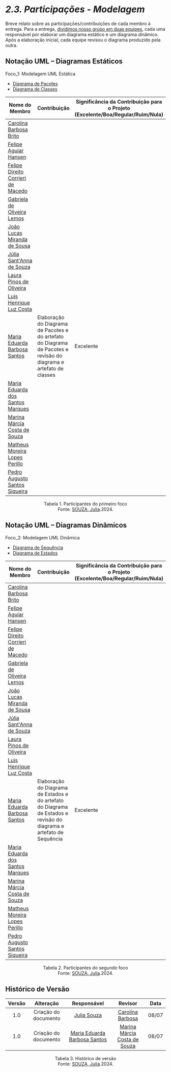 # ***2.3. Participações - Modelagem***

Breve relato sobre as participações/contribuições de cada membro à entrega. Para a entrega, [dividimos nosso grupo em duas equipes](/Reunioes/5.3.Reuniao04.md), cada uma responsável por elaborar um diagrama estático e um diagrama dinâmico. Após a elaboração inicial, cada equipe revisou o diagrama produzido pela outra.

## **Notação UML – Diagramas Estáticos**

Foco_1: Modelagem UML Estática

<!-- especificar em: elaboração do diagrama, gitpages, revisão
exempo: elaboração e gitpages do diagrama de classes e revisão do diagrama de pacotes ---->

- [Diagrama de Pacotes](/Modelagem/estatico/UML_DiagramaPacotes.md)
- [Diagrama de Classes](/Modelagem/estatico/UML_DiagramaClasses.md)


| Nome do Membro                                                         | Contribuição | Significância da Contribuição para o Projeto (Excelente/Boa/Regular/Ruim/Nula) |
| ---------------------------------------------------------------------- | ------------ | ------------------------------------------------------------------------------ |
| [Carolina Barbosa Brito](https://github.comCarolinaBarb)               |              |                                                                              |
| [Felipe Aguiar Hansen](https://github.com/fhansen98)                   |              |                                                                              |
| [Felipe Direito Corrieri de Macedo](https://github.com/FelipeDireito)  |              |                                                                              |
| [Gabriela de Oliveira Lemos](https://github.com/heylisten64)           |              |                                                                              |
| [João Lucas Miranda de Sousa](https://github.com/Jlmsousa)             |              |                                                                              |
| [Júlia Sant'Anna de Souza](https://github.com/JuliaSSouza)             |              |                                                                              |
| [Laura Pinos de Oliveira ](https://github.com/laurapinos)              |              |                                                                              |
| [Luis Henrique Luz Costa ](https://github.com/luishenrrique)           |              |                                                                              |
| [Maria Eduarda Barbosa Santos ](https://github.com/Madu01)             | Elaboração do Diagrama de Pacotes e do artefato do Diagrama de Pacotes e revisão do diagrama e artefato de classes | Excelente |
| [Maria Eduarda dos Santos Marques](https://github.com/EduardaSMarques) |              |                                                                              |
| [Marina Márcia Costa de Souza](https://github.com/The-Boss-Nina)       |              |                                                                              |
| [Matheus Moreira Lopes Perillo](https://github.com/MatheusPerillo)     |              |                                                                              |
| [Pedro Augusto Santos Siqueira](https://github.com/PedroSiq)           |              |                                                                              |

<p align="center">Tabela 1. Participantes do primeiro foco <br>
Fonte: <a href="https://github.com/JuliaSSouza">SOUZA, Julia</a>.2024. </p>

## **Notação UML – Diagramas Dinâmicos**

Foco_2: Modelagem UML Dinâmica

<!-- especificar em: elaboração do diagrama, gitpages, revisão
exemplo: elaboração e gitpages do diagrama de classes e revisão do diagrama de pacotes ---->

 - [Diagrama de Sequência](/Modelagem/dinamico/UML_DiagramaSequencia.md)
 - [Diagrama de Estados](/Modelagem/dinamico/UML_DiagramaEstados.md)


| Nome do Membro                                                         | Contribuição | Significância da Contribuição para o Projeto (Excelente/Boa/Regular/Ruim/Nula) |
| ---------------------------------------------------------------------- | ------------ | ------------------------------------------------------------------------------ |
| [Carolina Barbosa Brito](https://github.comCarolinaBarb)              |              |                                                                              |
| [Felipe Aguiar Hansen](https://github.com/fhansen98)                   |              |                                                                              |
| [Felipe Direito Corrieri de Macedo](https://github.com/FelipeDireito)  |              |                                                                              |
| [Gabriela de Oliveira Lemos](https://github.com/heylisten64)           |              |                                                                              |
| [João Lucas Miranda de Sousa](https://github.com/Jlmsousa)             |              |                                                                              |
| [Júlia Sant'Anna de Souza](https://github.com/JuliaSSouza)             |              |                                                                              |
| [Laura Pinos de Oliveira ](https://github.com/laurapinos)              |              |                                                                              |
| [Luis Henrique Luz Costa ](https://github.com/luishenrrique)           |              |                                                                              |
| [Maria Eduarda Barbosa Santos ](https://github.com/Madu01)             | Elaboração do Diagrama de Estados e do artefato do Diagrama de Estados e revisão do diagrama e artefato de Sequência | Excelente |
| [Maria Eduarda dos Santos Marques](https://github.com/EduardaSMarques) |              |                                                                              |
| [Marina Márcia Costa de Souza](https://github.com/The-Boss-Nina)       |              |                                                                              |
| [Matheus Moreira Lopes Perillo](https://github.com/MatheusPerillo)     |              |                                                                              |
| [Pedro Augusto Santos Siqueira](https://github.com/PedroSiq)           |              |        
<p align="center">Tabela 2. Participantes do segundo foco<br>
Fonte: <a href="https://github.com/JuliaSSouza">SOUZA, Julia</a>.2024. </p>

## **Histórico de Versão**

| Versão |      Alteração       |                Responsável                 |    Revisor    | Data  |
| :----: | :------------------: | :----------------------------------------: | :-----------: | :---: | 
| 1.0    | Criação do documento | [Julia Souza](https://github.com/JuliaSSouza) | [Carolina Barbosa](https://github.com/CarolinaBarb)|08/07|
| 1.0    | Criação do documento | [Maria Eduarda Barbosa Santos ](https://github.com/Madu01) | [Marina Márcia Costa de Souza](https://github.com/The-Boss-Nina) |08/07|
<p align="center">Tabela 3. Histórico de versão <br>
Fonte: <a href="https://github.com/JuliaSSouza">SOUZA, Julia</a>.2024. </p>
